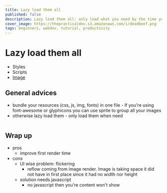 ```yaml
---
title: Lazy load them all
published: false
description: Lazy load them all: only load what you need by the time you need it
cover_image: https://thepracticaldev.s3.amazonaws.com/i/deadbeef.png
tags: beginners, webdev, tutorial, productivity
---
```

# Lazy load them all
- Styles
- Scripts
- [Image](../image_lazy_loading/image_lazy_loading.md)

## General advices
- bundle your resources (css, js, img, fonts) in one file - If you're using font-awesome or glyphicons you can use sprite to group all your images 
- otherwise lazy load them - only load them when need

```js
```

## Wrap up
- pros
  * improve first render time
- cons
  * UI wise problem: flickering
    - reflow coming from image render. Image is taking space it did not have in first place since it had no width nor height
  * solution needs javascript
    - no javascript then you're content won't show
